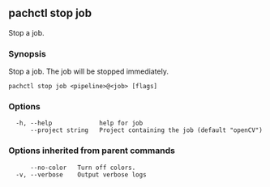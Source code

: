 ## pachctl stop job

Stop a job.

### Synopsis

Stop a job.  The job will be stopped immediately.

```
pachctl stop job <pipeline>@<job> [flags]
```

### Options

```
  -h, --help             help for job
      --project string   Project containing the job (default "openCV")
```

### Options inherited from parent commands

```
      --no-color   Turn off colors.
  -v, --verbose    Output verbose logs
```

